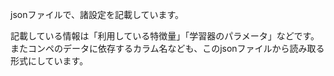 jsonファイルで、諸設定を記載しています。

記載している情報は「利用している特徴量」「学習器のパラメータ」などです。
またコンペのデータに依存するカラム名なども、このjsonファイルから読み取る形式にしています。